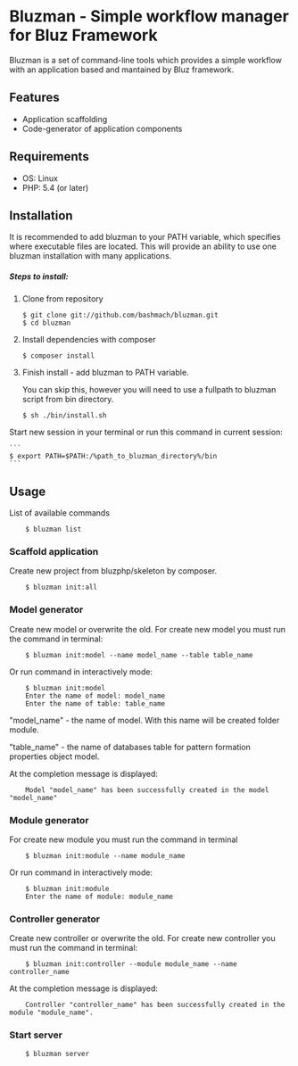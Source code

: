   Bluzman - Simple workflow manager for Bluz Framework
======================================

Bluzman is a set of command-line tools which provides a simple workflow with an application based and mantained by Bluz framework.

Features
-------------------------
* Application scaffolding
* Code-generator of application components

Requirements
-------------------------
* OS: Linux
* PHP: 5.4 (or later)

Installation
-------------------------
It is recommended to add bluzman to your PATH variable, which specifies where executable files are located. This will provide an ability to use one bluzman installation with many applications.

##### Steps to install: #####
1. Clone from repository

    ```
    $ git clone git://github.com/bashmach/bluzman.git
    $ cd bluzman
    ```
2. Install dependencies with composer

    ```
    $ composer install
    ```
3. Finish install - add bluzman to PATH variable.

    You can skip this, however you will need to use a fullpath to bluzman script from bin directory.

    ```
    $ sh ./bin/install.sh
    ```
Start new session in your terminal or run this command in current session:

    ```
    $ export PATH=$PATH:/%path_to_bluzman_directory%/bin
    ```
Usage
-------------------------
List of available commands
```
    $ bluzman list
```
### Scaffold application

Create new project from bluzphp/skeleton by composer.
```
    $ bluzman init:all
```
### Model generator

Create new model or overwrite the old.
For create new model you must run the command in terminal:
```
    $ bluzman init:model --name model_name --table table_name
```

Or run command in interactively mode:
```
    $ bluzman init:model
    Enter the name of model: model_name
    Enter the name of table: table_name
```

 "model_name" - the name of model. With this name will be created folder module.

 "table_name" - the name of databases table for pattern formation properties object model.

At the completion message is displayed:
```
    Model "model_name" has been successfully created in the model "model_name"
```

### Module generator

For create new module you must run the command in terminal
```
    $ bluzman init:module --name module_name
```
Or run command in interactively mode:
```
    $ bluzman init:module
    Enter the name of module: module_name
```

### Controller generator


Create new controller or overwrite the old.
For create new controller you must run the command in terminal:
```
    $ bluzman init:controller --module module_name --name controller_name
```
At the completion message is displayed:
```
    Controller "controller_name" has been successfully created in the module "module_name".
```

### Start server

```
    $ bluzman server
```